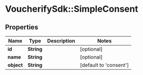 # VoucherifySdk::SimpleConsent

## Properties

| Name | Type | Description | Notes |
| ---- | ---- | ----------- | ----- |
| **id** | **String** |  | [optional] |
| **name** | **String** |  | [optional] |
| **object** | **String** |  | [default to &#39;consent&#39;] |

